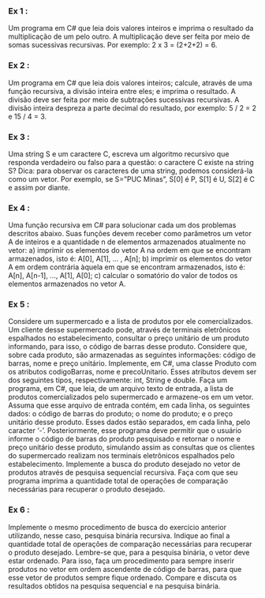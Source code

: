 ### Ex 1 :
Um programa em C# que leia dois valores inteiros e imprima o resultado da multiplicação
de um pelo outro. A multiplicação deve ser feita por meio de somas sucessivas recursivas. Por
exemplo: 2 x 3 = (2+2+2) = 6.

### Ex 2 :
Um programa em C# que leia dois valores inteiros; calcule, através de uma função
recursiva, a divisão inteira entre eles; e imprima o resultado. A divisão deve ser feita por meio de
subtrações sucessivas recursivas. A divisão inteira despreza a parte decimal do resultado, por
exemplo: 5 / 2 = 2 e 15 / 4 = 3.

### Ex 3 :
Uma string S e um caractere C, escreva um algoritmo recursivo que responda verdadeiro ou
falso para a questão: o caractere C existe na string S?
Dica: para observar os caracteres de uma string, podemos considerá-la como um vetor. Por
exemplo, se S=”PUC Minas”, S[0] é P, S[1] é U, S[2] é C e assim por diante.

### Ex 4 :
Uma função recursiva em C# para solucionar cada um dos problemas descritos
abaixo. Suas funções devem receber como parâmetros um vetor A de inteiros e a quantidade n de
elementos armazenados atualmente no vetor:
a) imprimir os elementos do vetor A na ordem em que se encontram armazenados, isto é:
A[0], A[1], ... , A[n];
b) imprimir os elementos do vetor A em ordem contrária àquela em que se encontram
armazenados, isto é: A[n], A[n-1], ..., A[1], A[0];
c) calcular o somatório do valor de todos os elementos armazenados no vetor A.

### Ex 5 :
Considere um supermercado e a lista de produtos por ele comercializados. Um cliente desse
supermercado pode, através de terminais eletrônicos espalhados no estabelecimento, consultar o
preço unitário de um produto informando, para isso, o código de barras desse produto.
Considere que, sobre cada produto, são armazenadas as seguintes informações: código de barras,
nome e preço unitário.
Implemente, em C#, uma classe Produto com os atributos codigoBarras, nome e
precoUnitario. Esses atributos devem ser dos seguintes tipos, respectivamente: int, String e
double.
Faça um programa, em C#, que leia, de um arquivo texto de entrada, a lista de produtos
comercializados pelo supermercado e armazene-os em um vetor. Assuma que esse arquivo de
entrada contém, em cada linha, os seguintes dados: o código de barras do produto; o nome do
produto; e o preço unitário desse produto. Esses dados estão separados, em cada linha, pelo
caracter ‘-’. Posteriormente, esse programa deve permitir que o usuário informe o código de
barras do produto pesquisado e retornar o nome e preço unitário desse produto, simulando assim
as consultas que os clientes do supermercado realizam nos terminais eletrônicos espalhados pelo
estabelecimento. Implemente a busca do produto desejado no vetor de produtos através de
pesquisa sequencial recursiva. Faça com que seu programa imprima a quantidade total de
operações de comparação necessárias para recuperar o produto desejado.

### Ex 6 :
Implemente o mesmo procedimento de busca do exercício anterior utilizando, nesse caso,
pesquisa binária recursiva. Indique ao final a quantidade total de operações de comparação
necessárias para recuperar o produto desejado.
Lembre-se que, para a pesquisa binária, o vetor deve estar ordenado. Para isso, faça um
procedimento para sempre inserir produtos no vetor em ordem ascendente de código de barras,
para que esse vetor de produtos sempre fique ordenado.
Compare e discuta os resultados obtidos na pesquisa sequencial e na pesquisa binária.
